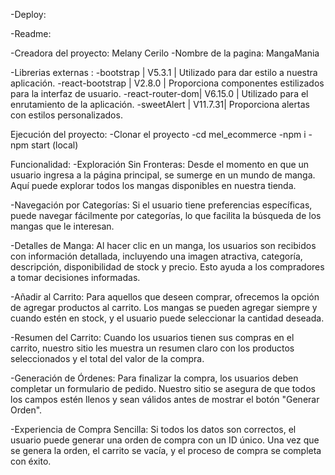 -Deploy:

-Readme:

-Creadora del proyecto: Melany Cerilo
-Nombre de la pagina: MangaMania

-Librerias externas :
-bootstrap | V5.3.1 | Utilizado para dar estilo a nuestra aplicación.
-react-bootstrap | V2.8.0 | Proporciona componentes estilizados para la interfaz de usuario.
-react-router-dom| V6.15.0 | Utilizado para el enrutamiento de la aplicación.
-sweetAlert | V11.7.31| Proporciona alertas con estilos personalizados.

Ejecución del proyecto:
-Clonar el proyecto
-cd mel_ecommerce
-npm i
-npm start (local)

Funcionalidad:
-Exploración Sin Fronteras: Desde el momento en que un usuario ingresa a la página principal, se sumerge en un mundo de manga. Aquí puede explorar todos los mangas disponibles en nuestra tienda.

-Navegación por Categorías: Si el usuario tiene preferencias específicas, puede navegar fácilmente por categorías, lo que facilita la búsqueda de los mangas que le interesan.

-Detalles de Manga: Al hacer clic en un manga, los usuarios son recibidos con información detallada, incluyendo una imagen atractiva, categoría, descripción, disponibilidad de stock y precio. Esto ayuda a los compradores a tomar decisiones informadas.

-Añadir al Carrito: Para aquellos que deseen comprar, ofrecemos la opción de agregar productos al carrito. Los mangas se pueden agregar siempre y cuando estén en stock, y el usuario puede seleccionar la cantidad deseada.

-Resumen del Carrito: Cuando los usuarios tienen sus compras en el carrito, nuestro sitio les muestra un resumen claro con los productos seleccionados y el total del valor de la compra.

-Generación de Órdenes: Para finalizar la compra, los usuarios deben completar un formulario de pedido. Nuestro sitio se asegura de que todos los campos estén llenos y sean válidos antes de mostrar el botón "Generar Orden".

-Experiencia de Compra Sencilla: Si todos los datos son correctos, el usuario puede generar una orden de compra con un ID único. Una vez que se genera la orden, el carrito se vacía, y el proceso de compra se completa con éxito.
